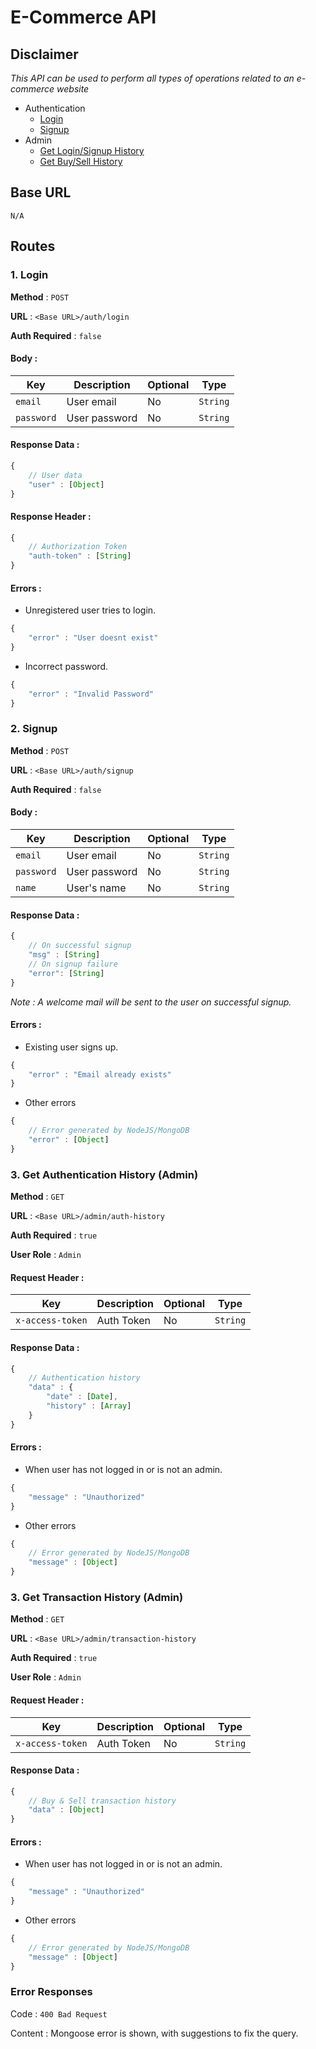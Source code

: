 # E-Commerce API

## Disclaimer
*This API can be used to perform all types of operations related to an e-commerce website*

- Authentication
    - [Login](#1-login)
    - [Signup](#2-signup)
- Admin
    - [Get Login/Signup History](#3-get-authentication-history-(admin))
    - [Get Buy/Sell History](#3-get-transaction-history-(admin))

## Base URL
`N/A`

## Routes
### 1. Login
**Method** :  `POST`

**URL** : `<Base URL>/auth/login`

**Auth Required** : `false`

#### Body :
| Key | Description | Optional | Type |
| ------------ | ------------ | ------------ | ------------ |
| `email` | User email | No | `String` |
| `password` | User password | No | `String` |


#### Response Data :
```ts
{
    // User data
    "user" : [Object]
}
```
#### Response Header :
```ts
{
    // Authorization Token
    "auth-token" : [String]
}
```

#### Errors :
- Unregistered user tries to login.
```ts
{
    "error" : "User doesnt exist"
}
```
- Incorrect password.
```ts
{
    "error" : "Invalid Password"
}
```


### 2. Signup
**Method** :  `POST`

**URL** : `<Base URL>/auth/signup`

**Auth Required** : `false`

#### Body :
| Key | Description | Optional | Type |
| ------------ | ------------ | ------------ | ------------ |
| `email` | User email | No | `String` |
| `password` | User password | No | `String` |
| `name` | User's name | No | `String` |


#### Response Data :
```ts
{
    // On successful signup
    "msg" : [String]
    // On signup failure
    "error": [String]
}
```
*Note : A welcome mail will be sent to the user on successful signup.*

#### Errors :
- Existing user signs up.
```ts
{
    "error" : "Email already exists"
}
```
- Other errors
```ts
{
    // Error generated by NodeJS/MongoDB
    "error" : [Object]
}
```


### 3. Get Authentication History (Admin)
**Method** :  `GET`

**URL** : `<Base URL>/admin/auth-history`

**Auth Required** : `true`

**User Role** : `Admin`

#### Request Header :
| Key | Description | Optional | Type |
| ------------ | ------------ | ------------ | ------------ |
| `x-access-token` | Auth Token | No | `String` |


#### Response Data :
```ts
{
    // Authentication history
    "data" : {
	    "date" : [Date],
		"history" : [Array]
	}
}
```

#### Errors :
- When user has not logged in or is not an admin.
```ts
{
    "message" : "Unauthorized"
}
```
- Other errors
```ts
{
    // Error generated by NodeJS/MongoDB
    "message" : [Object]
}
```

### 3. Get Transaction History (Admin)
**Method** :  `GET`

**URL** : `<Base URL>/admin/transaction-history`

**Auth Required** : `true`

**User Role** : `Admin`

#### Request Header :
| Key | Description | Optional | Type |
| ------------ | ------------ | ------------ | ------------ |
| `x-access-token` | Auth Token | No | `String` |


#### Response Data :
```ts
{
    // Buy & Sell transaction history
    "data" : [Object]
}
```

#### Errors :
- When user has not logged in or is not an admin.
```ts
{
    "message" : "Unauthorized"
}
```
- Other errors
```ts
{
    // Error generated by NodeJS/MongoDB
    "message" : [Object]
}
```


### Error Responses

Code : `400 Bad Request`

Content : Mongoose error is shown, with suggestions to fix the query.




